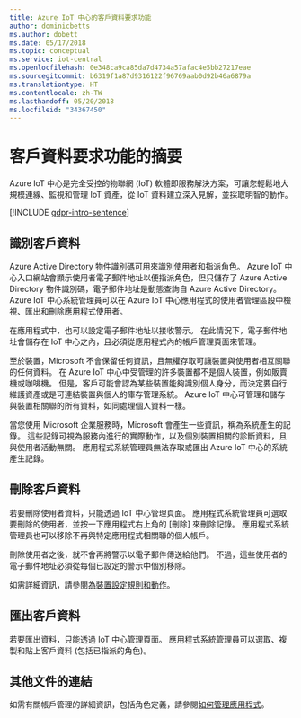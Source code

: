 ```yaml
---
title: Azure IoT 中心的客戶資料要求功能
author: dominicbetts
ms.author: dobett
ms.date: 05/17/2018
ms.topic: conceptual
ms.service: iot-central
ms.openlocfilehash: 0e348ca9ca85da7d4734a57afac4e5bb27217eae
ms.sourcegitcommit: b6319f1a87d9316122f96769aab0d92b46a6879a
ms.translationtype: HT
ms.contentlocale: zh-TW
ms.lasthandoff: 05/20/2018
ms.locfileid: "34367450"
---
```

# <a name="summary-of-customer-data-request-features"></a>客戶資料要求功能的摘要

Azure IoT 中心是完全受控的物聯網 (IoT) 軟體即服務解決方案，可讓您輕鬆地大規模連線、監視和管理 IoT 資產，從 IoT 資料建立深入見解，並採取明智的動作。

[!INCLUDE [gdpr-intro-sentence](../../includes/gdpr-intro-sentence.md)]

## <a name="identifying-customer-data"></a>識別客戶資料

Azure Active Directory 物件識別碼可用來識別使用者和指派角色。 Azure IoT 中心入口網站會顯示使用者電子郵件地址以便指派角色，但只儲存了 Azure Active Directory 物件識別碼，電子郵件地址是動態查詢自 Azure Active Directory。 Azure IoT 中心系統管理員可以在 Azure IoT 中心應用程式的使用者管理區段中檢視、匯出和刪除應用程式使用者。

在應用程式中，也可以設定電子郵件地址以接收警示。 在此情況下，電子郵件地址會儲存在 IoT 中心之內，且必須從應用程式內的帳戶管理頁面來管理。

至於裝置，Microsoft 不會保留任何資訊，且無權存取可讓裝置與使用者相互關聯的任何資料。 在 Azure IoT 中心中受管理的許多裝置都不是個人裝置，例如販賣機或咖啡機。 但是，客戶可能會認為某些裝置能夠識別個人身分，而決定要自行維護資產或是可連結裝置與個人的庫存管理系統。 Azure IoT 中心可管理和儲存與裝置相關聯的所有資料，如同處理個人資料一樣。

當您使用 Microsoft 企業服務時，Microsoft 會產生一些資訊，稱為系統產生的記錄。 這些記錄可視為服務內進行的實際動作，以及個別裝置相關的診斷資料，且與使用者活動無關。 應用程式系統管理員無法存取或匯出 Azure IoT 中心的系統產生記錄。

## <a name="deleting-customer-data"></a>刪除客戶資料

若要刪除使用者資料，只能透過 IoT 中心管理頁面。 應用程式系統管理員可選取要刪除的使用者，並按一下應用程式右上角的 [刪除] 來刪除記錄。 應用程式系統管理員也可以移除不再與特定應用程式相關聯的個人帳戶。

刪除使用者之後，就不會再將警示以電子郵件傳送給他們。 不過，這些使用者的電子郵件地址必須從每個已設定的警示中個別移除。

如需詳細資訊，請參閱[為裝置設定規則和動作](tutorial-configure-rules.md)。

## <a name="exporting-customer-data"></a>匯出客戶資料

若要匯出資料，只能透過 IoT 中心管理頁面。 應用程式系統管理員可以選取、複製和貼上客戶資料 (包括已指派的角色)。

## <a name="links-to-additional-documentation"></a>其他文件的連結

如需有關帳戶管理的詳細資訊，包括角色定義，請參閱[如何管理應用程式](howto-administer.md)。
